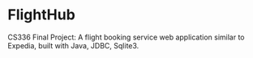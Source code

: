 # FlightHub
CS336 Final Project: A flight booking service web application similar to Expedia, built with Java, JDBC, Sqlite3.
